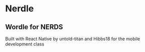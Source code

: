 # Nerdle
Wordle for NERDS
---
Built with React Native by untold-titan and Hibbs18 for the mobile development class